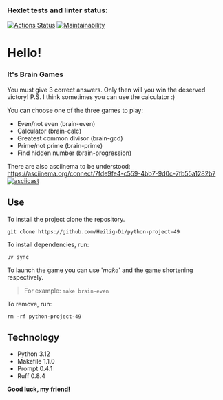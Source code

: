 ### Hexlet tests and linter status:
[![Actions Status](https://github.com/Heilig-Di/python-project-49/actions/workflows/hexlet-check.yml/badge.svg)](https://github.com/Heilig-Di/python-project-49/actions)
[![Maintainability](https://api.codeclimate.com/v1/badges/124d468507bc648eaff9/maintainability)](https://codeclimate.com/github/Heilig-Di/python-project-49/maintainability)

# Hello!
### It's Brain Games
You must give 3 correct answers. Only then will you win the deserved victory!
P.S. I think sometimes you can use the calculator :)

You can choose one of the three games to play:
- Even/not even (brain-even)
- Calculator (brain-calc)
- Greatest common divisor (brain-gcd)
- Prime/not prime (brain-prime)
- Find hidden number (brain-progression)

There are also asciinema to be understood:
https://asciinema.org/connect/7fde9fe4-c559-4bb7-9d0c-7fb55a1282b7
[![asciicast](https://asciinema.org/a/K5eo4PR1iRgmXL4QxvHat5Kan.svg)](https://asciinema.org/a/K5eo4PR1iRgmXL4QxvHat5Kan)

## Use
To install the project clone the repository.
```
git clone https://github.com/Heilig-Di/python-project-49
```
To install dependencies, run:
```
uv sync
```
To launch the game you can use '_make_' and the game shortening respectively.
> For example: `make brain-even`

To remove, run:
```
rm -rf python-project-49
```

## Technology
- Python 3.12
- Makefile 1.1.0
- Prompt 0.4.1
- Ruff 0.8.4

**Good luck, my friend!**
